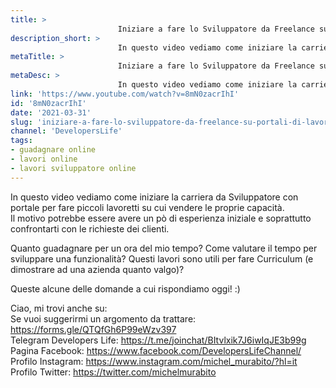 ```yaml
---
title: > 
                        Iniziare a fare lo Sviluppatore da Freelance su Portali di Lavoretti e Marketplace!
description_short: > 
                        In questo video vediamo come iniziare la carriera da Sviluppatore con portale per fare piccoli lavoretti su cui vendere le proprie ...
metaTitle: > 
                        Iniziare a fare lo Sviluppatore da Freelance su Portali di Lavoretti e Marketplace!
metaDesc: > 
                        In questo video vediamo come iniziare la carriera da Sviluppatore con portale per fare piccoli lavoretti su cui vendere le proprie ...
link: 'https://www.youtube.com/watch?v=8mN0zacrIhI'
id: '8mN0zacrIhI'
date: '2021-03-31'
slug: 'iniziare-a-fare-lo-sviluppatore-da-freelance-su-portali-di-lavoretti-e-marketplace'
channel: 'DevelopersLife'
tags: 
- guadagnare online
- lavori online
- lavori sviluppatore online
---
```

In questo video vediamo come iniziare la carriera da Sviluppatore con portale per fare piccoli lavoretti su cui vendere le proprie capacità.  
Il motivo potrebbe essere avere un pò di esperienza iniziale e soprattutto confrontarti con le richieste dei clienti.  
  
Quanto guadagnare per un ora del mio tempo? Come valutare il tempo per sviluppare una funzionalità? Questi lavori sono utili per fare Curriculum (e dimostrare ad una azienda quanto valgo)?   
  
Queste alcune delle domande a cui rispondiamo oggi! :)  
  
Ciao, mi trovi anche su:  
Se vuoi suggerirmi un argomento da trattare: https://forms.gle/QTQfGh6P99eWzv397  
Telegram Developers Life: https://t.me/joinchat/BItvlxik7J6iwIqJE3b99g  
Pagina Facebook: https://www.facebook.com/DevelopersLifeChannel/  
Profilo Instagram: https://www.instagram.com/michel_murabito/?hl=it  
Profilo Twitter: https://twitter.com/michelmurabito​